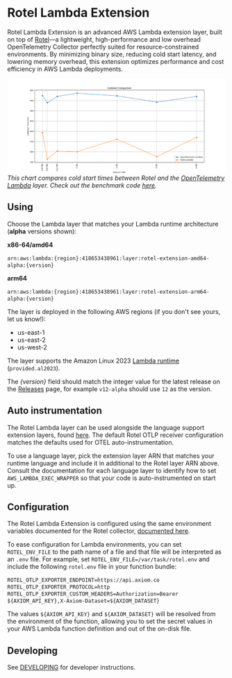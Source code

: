 # Rotel Lambda Extension

Rotel Lambda Extension is an advanced AWS Lambda extension layer, built on top of [Rotel](https://github.com/streamfold/rotel)—a lightweight, high-performance and low overhead OpenTelemetry Collector perfectly suited for resource-constrained environments. By minimizing binary size, reducing cold start latency, and lowering memory overhead, this extension optimizes performance and cost efficiency in AWS Lambda deployments.

![Coldstart Comparison](/contrib/coldstarts.png)
_This chart compares cold start times between Rotel and the [OpenTelemetry Lambda](https://github.com/open-telemetry/opentelemetry-lambda/blob/main/collector/README.md) layer. Check out the benchmark code [here](https://github.com/streamfold/python-lambda-benchmark)._ 

## Using

Choose the Lambda layer that matches your Lambda runtime architecture (**alpha** versions shown):

**x86-64/amd64**
```
arn:aws:lambda:{region}:418653438961:layer:rotel-extension-amd64-alpha:{version}
```

**arm64** 
```
arn:aws:lambda:{region}:418653438961:layer:rotel-extension-arm64-alpha:{version}
```

The layer is deployed in the following AWS regions (if you don't see yours, let us know!):
- us-east-1
- us-east-2
- us-west-2

The layer supports the Amazon Linux 2023
[Lambda runtime](https://docs.aws.amazon.com/lambda/latest/dg/lambda-runtimes.html#runtimes-supported)
(`provided.al2023`).

The _{version}_ field should match the integer value for the latest release on the
[Releases](https://github.com/streamfold/rotel-lambda-extension/releases) page,
for example `v12-alpha` should use `12` as the version.

## Auto instrumentation

The Rotel Lambda layer can be used alongside the language support extension layers, found [here](https://github.com/open-telemetry/opentelemetry-lambda?tab=readme-ov-file#extension-layer-language-support). The default Rotel OTLP receiver configuration matches the defaults used for OTEL auto-instrumentation.

To use a language layer, pick the extension layer ARN that matches your runtime language and include it in additional to the Rotel layer ARN above. Consult the documentation for each language layer to identify how to set `AWS_LAMBDA_EXEC_WRAPPER` so that your code is auto-instrumented on start up.

## Configuration

The Rotel Lambda Extension is configured using the same environment variables documented
for the Rotel collector,
[documented here](https://github.com/streamfold/rotel?tab=readme-ov-file#configuration).

To ease configuration for Lambda environments, you can set `ROTEL_ENV_FILE` to the path
name of a file and that file will be interpreted as an `.env` file. For example, set
`ROTEL_ENV_FILE=/var/task/rotel.env` and include the following `rotel.env` file in your
function bundle:
```shell
ROTEL_OTLP_EXPORTER_ENDPOINT=https://api.axiom.co
ROTEL_OTLP_EXPORTER_PROTOCOL=http
ROTEL_OTLP_EXPORTER_CUSTOM_HEADERS=Authorization=Bearer ${AXIOM_API_KEY},X-Axiom-Dataset=${AXIOM_DATASET}
```

The values `${AXIOM_API_KEY}` and `${AXIOM_DATASET}` will be resolved from the environment of the function,
allowing you to set the secret values in your AWS Lambda function definition and out of the on-disk file. 

## Developing

See [DEVELOPING](/DEVELOPING.md) for developer instructions.